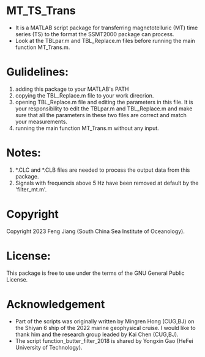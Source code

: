 # MT_TS_Trans
* It is a MATLAB script package for transferring magnetotelluric (MT) time series (TS) to the format the SSMT2000 package can process.
* Look at the TBLpar.m and TBL_Replace.m files before running the main function MT_Trans.m.

# Gulidelines:
1. adding this package to your MATLAB's PATH
2. copying the TBL_Replace.m file to your work direcrion.
3. opening TBL_Replace.m file and editing the parameters in this file. It is your responsibility to edit the TBLpar.m and TBL_Replace.m and make sure that all the parameters in these two files are correct and match your measurements.
4. running the main function MT_Trans.m without any input.

# Notes:
1. *.CLC and *.CLB files are needed to process the output data from this package. 
2. Signals with frequencis above 5 Hz have been removed at default by the 'filter_mt.m'.

# Copyright 
Copyright 2023 Feng Jiang (South China Sea Institute of Oceanology).

# License:
This package is free to use under the terms of the GNU General Public License.

# Acknowledgement
* Part of the scripts was originally written by Mingren Hong (CUG,BJ) on the Shiyan 6 ship of the 2022 marine geophysical cruise. I would like to thank him and the research group leaded by Kai Chen (CUG,BJ).
* The script function_butter_filter_2018 is shared by Yongxin Gao (HeFei University of Technology). 
